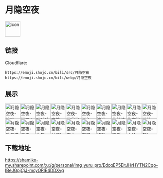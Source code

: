 # 月隐空夜
<img src="https://emoji.shojo.cn/bili/src/月隐空夜/icon.png" width="50" height="50" alt="icon">

## 链接
Cloudflare:
```
https://emoji.shojo.cn/bili/src/月隐空夜
https://emoji.shojo.cn/bili/webp/月隐空夜
```
## 展示
<img src="https://emoji.shojo.cn/bili/src/月隐空夜/月隐空夜-诶嘿.png" width="50" height="50" alt="月隐空夜-诶嘿"><img src="https://emoji.shojo.cn/bili/src/月隐空夜/月隐空夜-打工人.png" width="50" height="50" alt="月隐空夜-打工人"><img src="https://emoji.shojo.cn/bili/src/月隐空夜/月隐空夜-咕咕咕.png" width="50" height="50" alt="月隐空夜-咕咕咕"><img src="https://emoji.shojo.cn/bili/src/月隐空夜/月隐空夜-害羞.png" width="50" height="50" alt="月隐空夜-害羞"><img src="https://emoji.shojo.cn/bili/src/月隐空夜/月隐空夜-回家了.png" width="50" height="50" alt="月隐空夜-回家了"><img src="https://emoji.shojo.cn/bili/src/月隐空夜/月隐空夜-开心.png" width="50" height="50" alt="月隐空夜-开心"><img src="https://emoji.shojo.cn/bili/src/月隐空夜/月隐空夜-流泪.png" width="50" height="50" alt="月隐空夜-流泪"><img src="https://emoji.shojo.cn/bili/src/月隐空夜/月隐空夜-你给路哟.png" width="50" height="50" alt="月隐空夜-你给路哟"><img src="https://emoji.shojo.cn/bili/src/月隐空夜/月隐空夜-你有问题.png" width="50" height="50" alt="月隐空夜-你有问题"><img src="https://emoji.shojo.cn/bili/src/月隐空夜/月隐空夜-欧拉.png" width="50" height="50" alt="月隐空夜-欧拉"><img src="https://emoji.shojo.cn/bili/src/月隐空夜/月隐空夜-欧气满满.png" width="50" height="50" alt="月隐空夜-欧气满满"><img src="https://emoji.shojo.cn/bili/src/月隐空夜/月隐空夜-亲亲.png" width="50" height="50" alt="月隐空夜-亲亲"><img src="https://emoji.shojo.cn/bili/src/月隐空夜/月隐空夜-生气.png" width="50" height="50" alt="月隐空夜-生气"><img src="https://emoji.shojo.cn/bili/src/月隐空夜/月隐空夜-帅哥!.png" width="50" height="50" alt="月隐空夜-帅哥!"><img src="https://emoji.shojo.cn/bili/src/月隐空夜/月隐空夜-天才.png" width="50" height="50" alt="月隐空夜-天才"><img src="https://emoji.shojo.cn/bili/src/月隐空夜/月隐空夜-完了.png" width="50" height="50" alt="月隐空夜-完了"><img src="https://emoji.shojo.cn/bili/src/月隐空夜/月隐空夜-捂脸.png" width="50" height="50" alt="月隐空夜-捂脸"><img src="https://emoji.shojo.cn/bili/src/月隐空夜/月隐空夜-下饭.png" width="50" height="50" alt="月隐空夜-下饭"><img src="https://emoji.shojo.cn/bili/src/月隐空夜/月隐空夜-小脸一黑.png" width="50" height="50" alt="月隐空夜-小脸一黑"><img src="https://emoji.shojo.cn/bili/src/月隐空夜/月隐空夜-斩!.png" width="50" height="50" alt="月隐空夜-斩!">

## 下载地址

https://shamiko-my.sharepoint.com/:u:/g/personal/img_yuru_pro/EdcqEP5EitJHrHYTN2Cqo-IBeJGpjCjJ-mcyORlE4DDXvg